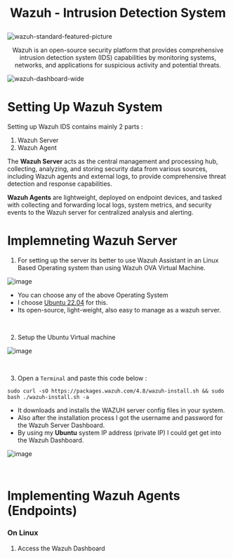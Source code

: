 <h1>
<p align="center">
  Wazuh - Intrusion Detection System
</p>
</h1>

![wazuh-standard-featured-picture](https://github.com/fayasmh07/Wazuh-Server/assets/97302873/ee9c97a3-b5dc-466d-bd3c-a026f7e50bea)

<p align="center">
Wazuh is an open-source security platform that provides comprehensive intrusion detection system (IDS) capabilities by monitoring systems, networks, and applications for suspicious activity and potential threats.
</p>

![wazuh-dashboard-wide](https://github.com/fayasmh07/Wazuh-Server/assets/97302873/2eede27b-0af1-442b-8618-3c04b0e181d3)

# Setting Up Wazuh System
Setting up Wazuh IDS contains mainly 2 parts :
1. Wazuh Server
2. Wazuh Agent

The **Wazuh Server** acts as the central management and processing hub, collecting, analyzing, and storing security data from various sources, including Wazuh agents and external logs, to provide comprehensive threat detection and response capabilities.

**Wazuh Agents** are lightweight, deployed on endpoint devices, and tasked with collecting and forwarding local logs, system metrics, and security events to the Wazuh server for centralized analysis and alerting.

# Implemneting Wazuh Server
1. For setting up the server its better to use Wazuh Assistant in an Linux Based Operating system than using Wazuh OVA Virtual Machine.

![image](https://github.com/fayasmh07/Wazuh-Server/assets/97302873/03266635-e4b4-4255-b858-0035eaa48463)
 
 - You can choose any of the above Operating System
 - I choose <a href="https://ubuntu.com/download/desktop">Ubuntu 22.04</a> for this.
 - Its open-source, light-weight, also easy to manage as a wazuh server.

&nbsp;

2. Setup the Ubuntu Virtual machine 

![image](https://github.com/fayasmh07/Wazuh-Server/assets/97302873/a25a56d4-8066-48e4-8ef5-c764aaf8f4fd)

&nbsp;

3. Open a `Terminal` and paste this code below :

`sudo curl -sO https://packages.wazuh.com/4.8/wazuh-install.sh && sudo bash ./wazuh-install.sh -a`
- It downloads and installs the WAZUH server config files in your system.
- Also after the installation process I got the username and password for the Wazuh Server Dashboard.
- By using my **Ubuntu** system IP address (private IP) I could get get into the Wazuh Dashboard.

![image](https://github.com/fayasmh07/Wazuh-Server/assets/97302873/d3b46afe-c3a9-4255-827d-03abd54bdfc9)

&nbsp;

# Implementing Wazuh Agents (Endpoints)
### On Linux
1. Access the  Wazuh Dashboard 




